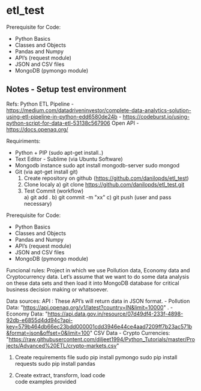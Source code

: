 # etl_test

Prerequisite for Code:
- Python Basics
- Classes and Objects
- Pandas and Numpy
- API’s (request module)
- JSON and CSV files
- MongoDB (pymongo module)	

## Notes - Setup test environment #

Refs:
Python ETL Pipeline
	- https://medium.com/datadriveninvestor/complete-data-analytics-solution-using-etl-pipeline-in-python-edd6580de24b
	- https://codeburst.io/using-python-script-for-data-etl-53138c567906
Open API
	-https://docs.openaq.org/

Requiriments:
- Python + PIP (sudo apt-get install..)
- Text Editor - Sublime (via Ubuntu Software)
- Mongodb instance 
	sudo apt install mongodb-server
	sudo mongod
- Git (via apt-get install git)
	1. Create repository on github (https://github.com/danilopds/etl_test)
	2. Clone localy
		a) git clone https://github.com/danilopds/etl_test.git
	3. Test Commit (workflow)	
		a) git add .
		b) git commit -m "xx"
		c) git push (user and pass necessary)
	
Prerequisite for Code:
- Python Basics
- Classes and Objects
- Pandas and Numpy
- API’s (request module)
- JSON and CSV files
- MongoDB (pymongo module)	

Funcional rules:
Project in which we use Pollution data, Economy data and Cryptocurrency data. Let’s assume that we want to do some data analysis on these data sets and then load it into MongoDB database for critical business decision making or whatsoever.

Data sources:
API : These API’s will return data in JSON format.
	- Pollution Data: 	"https://api.openaq.org/v1/latest?country=IN&limit=10000" .
	- Economy Data: 	"https://api.data.gov.in/resource/07d49df4-233f-4898-92db-e6855d4dd94c?api-key=579b464db66ec23bdd000001cdd3946e44ce4aad7209ff7b23ac571b&format=json&offset=0&limit=100"
CSV Data
	- Crypto Currencies: "https://raw.githubusercontent.com/diljeet1994/Python_Tutorials/master/Projects/Advanced%20ETL/crypto-markets.csv"

1. Create requirements file
	sudo pip install pymongo
	sudo pip install requests
	sudo pip install pandas

2. Create extract, transform, load code		
	code examples provided